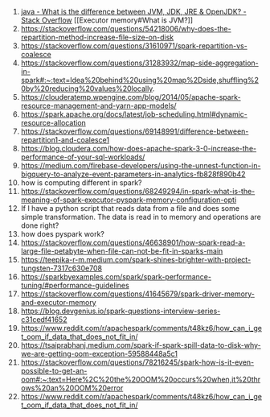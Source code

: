 1. [java - What is the difference between JVM, JDK, JRE & OpenJDK? - Stack Overflow](https://stackoverflow.com/questions/11547458/what-is-the-difference-between-jvm-jdk-jre-openjdk) [[Executor memory#What is JVM?]]
2. https://stackoverflow.com/questions/54218006/why-does-the-repartition-method-increase-file-size-on-disk
3. https://stackoverflow.com/questions/31610971/spark-repartition-vs-coalesce
4. https://stackoverflow.com/questions/31283932/map-side-aggregation-in-spark#:~:text=Idea%20behind%20using%20map%2Dside,shuffling%20by%20reducing%20values%20locally.
5. https://clouderatemp.wpengine.com/blog/2014/05/apache-spark-resource-management-and-yarn-app-models/
6. https://spark.apache.org/docs/latest/job-scheduling.html#dynamic-resource-allocation
7. https://stackoverflow.com/questions/69148991/difference-between-repartition1-and-coalesce1
8. https://blog.cloudera.com/how-does-apache-spark-3-0-increase-the-performance-of-your-sql-workloads/
9. https://medium.com/firebase-developers/using-the-unnest-function-in-bigquery-to-analyze-event-parameters-in-analytics-fb828f890b42
10. how is computing different in spark?
11. https://stackoverflow.com/questions/68249294/in-spark-what-is-the-meaning-of-spark-executor-pyspark-memory-configuration-opti
12. If I have a python script that reads data from a file and does some simple transformation. The data is read in to memory and operations are done right?
13. how does pyspark work?
14. https://stackoverflow.com/questions/46638901/how-spark-read-a-large-file-petabyte-when-file-can-not-be-fit-in-sparks-main
15. https://teepika-r-m.medium.com/spark-shines-brighter-with-project-tungsten-7317c630e708
16. https://sparkbyexamples.com/spark/spark-performance-tuning/#performance-guidelines
17. https://stackoverflow.com/questions/41645679/spark-driver-memory-and-executor-memory
18. https://blog.devgenius.io/spark-questions-interview-series-c31cedf41652
19. https://www.reddit.com/r/apachespark/comments/t48kz6/how_can_i_get_oom_if_data_that_does_not_fit_in/
20. https://tsaiprabhanj.medium.com/spark-if-spark-spill-data-to-disk-why-we-are-getting-oom-exception-59588448a5c1
21. https://stackoverflow.com/questions/78216245/spark-how-is-it-even-possible-to-get-an-oom#:~:text=Here%2C%20the%20OOM%20occurs%20when,it%20throws%20an%20OOM%20error
22. https://www.reddit.com/r/apachespark/comments/t48kz6/how_can_i_get_oom_if_data_that_does_not_fit_in/